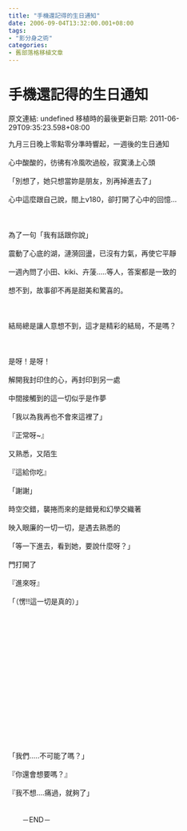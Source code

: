 ```yaml
---
title: "手機還記得的生日通知"
date: 2006-09-04T13:32:00.001+08:00
tags: 
- "影分身之術"
categories:
- 舊部落格移植文章
---
```


# 手機還記得的生日通知

原文連結: undefined
移植時的最後更新日期: 2011-06-29T09:35:23.598+08:00

九月三日晚上零點零分準時響起，一週後的生日通知<br /><br />心中酸酸的，彷彿有冷風吹過般，寂寞湧上心頭<br /><br />「別想了，她只想當妳是朋友，別再掉進去了」<br /><br />心中這麼跟自己說，閤上v180，卻打開了心中的回憶...<br /><br /><br /><br />為了一句「我有話跟你說」<br /><br />震動了心底的湖，漣漪回盪，已沒有力氣，再使它平靜<br /><br />一週內問了小田、kiki、卉蔆.....等人，答案都是一致的<br /><br />想不到，故事卻不再是甜美和驚喜的。<br /><br /><br /><br />結局總是讓人意想不到，這才是精彩的結局，不是嗎？<br /><br /><br /><br />是呀！是呀！<br /><br />解開我封印住的心，再封印到另一處<br /><br />中間接觸到的這一切似乎是作夢<br /><br />「我以為我再也不會來這裡了」<br /><br />『正常呀~』<br /><br />又熟悉，又陌生<br /><br />『這給你吃』<br /><br />「謝謝」<br /><br />時空交錯，襲捲而來的是錯覺和幻學交織著<br /><br />映入眼廉的一切一切，是遇去熟悉的<br /><br />「等一下進去，看到她，要說什麼呀？」<br /><br />門打開了<br /><br />『進來呀』<br /><br />「（愣!!這一切是真的）」<br /><br /><br /><br /><br /><br /><br /><br /><br /><br /><br /><br /><br /><br /><br /><br /><br /><br />「我們.....不可能了嗎？」<br /><br />『你還會想要嗎？』<br /><br />『我不想....痛過，就夠了」<br /><br />&nbsp;&nbsp;&nbsp;&nbsp;&nbsp;&nbsp;&nbsp;&nbsp;&nbsp;&nbsp;&nbsp;&nbsp;&nbsp;&nbsp;&nbsp;&nbsp;&nbsp;&nbsp;&nbsp;&nbsp;&nbsp;&nbsp;&nbsp;&nbsp;&nbsp;&nbsp;&nbsp;&nbsp;&nbsp;&nbsp;&nbsp;&nbsp;&nbsp;&nbsp;&nbsp;&nbsp;&nbsp;&nbsp;&nbsp;&nbsp;&nbsp;&nbsp;&nbsp;&nbsp;&nbsp;&nbsp;&nbsp;&nbsp;&nbsp;&nbsp;&nbsp;&nbsp;&nbsp;&nbsp;&nbsp;&nbsp;&nbsp;&nbsp;&nbsp;&nbsp;&nbsp;&nbsp;&nbsp;&nbsp;&nbsp;&nbsp;&nbsp;&nbsp;&nbsp;&nbsp;&nbsp;&nbsp;&nbsp;&nbsp;&nbsp;&nbsp;&nbsp;&nbsp;&nbsp;&nbsp;&nbsp;&nbsp;&nbsp;&nbsp;&nbsp;&nbsp;&nbsp;&nbsp;&nbsp;&nbsp;&nbsp;&nbsp;&nbsp;&nbsp;&nbsp;&nbsp;&nbsp;&nbsp;&nbsp;&nbsp;&nbsp;&nbsp;&nbsp;&nbsp;&nbsp;&nbsp;&nbsp;&nbsp;&nbsp;&nbsp;&nbsp;&nbsp;&nbsp;&nbsp;&nbsp;&nbsp;&nbsp;&nbsp;&nbsp;&nbsp;&nbsp;&nbsp;&nbsp;&nbsp;&nbsp;&nbsp;&nbsp;&nbsp;&nbsp;&nbsp;&nbsp;&nbsp;&nbsp;&nbsp; －END－

